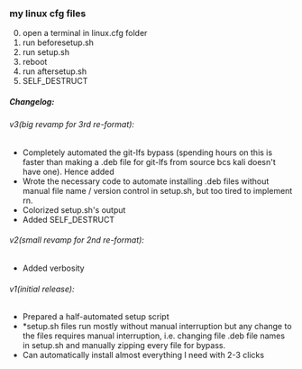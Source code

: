 ### my linux cfg files

0. open a terminal in linux.cfg folder
1. run beforesetup.sh
2. run setup.sh
3. reboot
4. run aftersetup.sh
5. SELF_DESTRUCT

##### Changelog:
###### v3(big revamp for 3rd re-format):
- Completely automated the git-lfs bypass (spending hours on this is faster than making a .deb file for git-lfs from source bcs kali doesn't have one). Hence added 
- Wrote the necessary code to automate installing .deb files without manual file name / version control in setup.sh, but too tired to implement rn.
- Colorized setup.sh's output
- Added SELF_DESTRUCT

###### v2(small revamp for 2nd re-format):
- Added verbosity

###### v1(initial release):
- Prepared a half-automated setup script
- *setup.sh files run mostly without manual interruption but any change to the files requires manual interruption, i.e. changing file .deb file names in setup.sh and manually zipping every file for bypass.
- Can automatically install almost everything I need with 2-3 clicks
